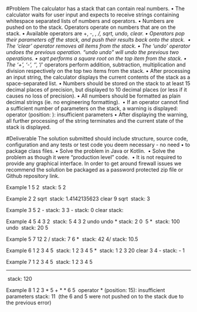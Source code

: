 #Problem
The calculator has a stack that can contain real numbers.
• The calculator waits for user input and expects to receive strings containing whitespace separated lists of numbers and operators.
• Numbers are pushed on to the stack. Operators operate on numbers that are on the stack.
• Available operators are +, -, *, /, sqrt, undo, clear. • Operators pop their parameters off the stack, and push their results back onto the stack. 
• The ‘clear’ operator removes all items from the stack.
• The ‘undo’ operator undoes the previous operation. “undo undo” will undo the previous two operations.
• sqrt performs a square root on the top item from the stack.
• The ‘+’, ‘-’, ‘*’, ‘/’ operators perform addition, subtraction, multiplication and division respectively on the top two items from the stack.
• After processing an input string, the calculator displays the current contents of the stack as a space-separated list.
• Numbers should be stored on the stack to at least 15 decimal places of precision, but displayed to 10 decimal places (or less if it causes no loss of precision).
• All numbers should be formatted as plain decimal strings (ie. no engineering formatting). 
• If an operator cannot find a sufficient number of parameters on the stack, a warning is displayed:
operator <operator> (position: <pos>): insufficient parameters
• After displaying the warning, all further processing of the string terminates and the current state of the stack is displayed.

#Deliverable
The solution submitted should include structure, source code, configuration and any tests or test code you deem necessary - no need
• to package class files. •
Solve the problem in Java or Kotlin. 
• Solve the problem as though it were “production level” code. 
• It is not required to provide any graphical interface. In order to get around firewall issues we recommend the solution be packaged as a password protected zip file or Github repository link.

Example 1
5 2
 stack: 5 2

Example 2
2 sqrt
 stack: 1.4142135623
clear 9 sqrt
 stack: 3

Example 3
5 2 -
stack: 3
3 -
stack: 0
clear
stack:

Example 4
5 4 3 2
 stack: 5 4 3 2
undo undo *
stack: 2 0  5 *
 stack: 100
undo 
stack: 20 5

Example 5
7 12 2 /
stack: 7 6 *
 stack: 42 4/
stack: 10.5

Example 6
1 2 3 4 5
 stack: 1 2 3 4 5
*
 stack: 1 2 3 20
clear 3 4 -
stack: - 1

Example 7
1 2 3 4 5
 stack: 1 2 3 4 5
* * * *
 stack: 120

Example 8
1 2 3 * 5 + * * 6 5
 operator * (position: 15): insufficient parameters
stack: 11 
(the 6 and 5 were not pushed on to the stack due to the previous error)
